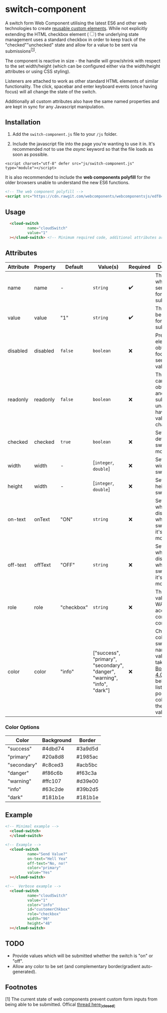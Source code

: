# switch-component
A switch form Web Component utilising the latest ES6 and other web technologies to create [reusable custom elements](https://developer.mozilla.org/en-US/docs/Web/Web_Components). While not explicitly extending the HTML checkbox element ([<input type="checkbox">](https://developer.mozilla.org/en-US/docs/Web/HTML/Element/input/checkbox)) the underlying state management uses a standard checkbox in order to keep track of the "checked"\"unchecked" state and allow for a value to be sent via submissions<sup>[[1](#footnotes)]</sup>.

The component is reactive in size - the handle will grow/shrink with respect to the set width/height (which can be configured either via the width/height attributes or using CSS styling).   

Listeners are attached to work as other standard HTML elements of similar functionality. The click, spacebar and enter keyboard events (once having focus) will all change the state of the switch. 

Additionally all custom attributes also have the same named properties and are kept in sync for any Javascript manipulation.

## Installation
1. Add the `switch-component.js` file to your `/js` folder.

2. Include the javascript file into the page you're wanting to use it in. It's recommended *not* to use the _async_ keyword so that the file loads as soon as possible. 

`<script charset="utf-8" defer src="js/switch-component.js" type="module"></script>`

It is also recommended to include the **web components polyfill** for the older browsers unable to understand the new ES6 functions. 

```html
<!-- The web component polyfill -->
<script src="https://cdn.rawgit.com/webcomponents/webcomponentsjs/edf84e6e/webcomponents-sd-ce.js"></script>
```

## Usage
```html
  <cloud-switch
          name="cloudSwitch"
          value="1"
  ></cloud-switch> <!-- Minimum required code, additional attributes are defined below. -->
```

## Attributes

|Attribute|Property|Default|Value(s)|Required|Description|
|---|---|---|---|---|---|
|name|name|-|`string`|:heavy_check_mark:|The name which will be sent upon form submission.|
|value|value|"1"|`string`|:heavy_check_mark:|The value to be send upon form submission.|
|disabled|disabled|`false`|`boolean`|:x:|Prevents the element from obtaining focus or sending it's value.|
|readonly|readonly|`false`|`boolean`|:x:|The element can still obtain focus, and value submitted but unable to have it's value changed.|
|checked|checked|`true`|`boolean`|:x:|Sets by default as the switch in "on" mode.|
|width|width|-|[`integer`, `double`]|:x:|Sets the width of the switch.|
|height|width|-|[`integer`, `double`]|:x:|Sets the height of the switch.|
|on-text|onText|"ON"|`string`|:x:|Sets the text which is displayed when the switch is in it's "on" mode.|
|off-text|offText|"OFF"|`string`|:x:|Sets the text which is displayed when the switch is in it's "off" mode.|
|role|role|"checkbox"|`string`|:x:|The correct value for WAI-ARIA accecssable-compliant components.|
|color|color|"info"|["success", "primary", "secondary", "danger", "warning", "info", "dark"]|:x:|Changes the color of the switch. The names and values are taken from [Bootstrap 4.0](https://getbootstrap.com/). See below for a list of possible colors and their hex values.|

### Color Options
|Color|Background|Border|
| --- | --- | --- |
|"success"|#4dbd74|#3a9d5d|
|"primary"|#20a8d8|#1985ac|
|"secondary"|#c8ced3|#acb5bc|
|"danger"|#f86c6b|#f63c3a|
|"warning"|#ffc107|#d39e00|
|"info"|#63c2de|#39b2d5|
|"dark"|#181b1e|#181b1e|


## Example
```html
<!-- Minimal example -->
  <cloud-switch>
  </cloud-switch>
```

```html
<!-- Example -->
  <cloud-switch 
          name="Send Value?"
          on-text="Hell Yea" 
          off-text="No, no!" 
          color="primary"
          value="Yes"
  ></cloud-switch>
```

```html
<!--  Verbose example -->
  <cloud-switch
          name="cloudSwitch"
          value="1"
          color="info"
          id="customerChkbox"
          role="checkbox"
          width="96"
          height="48"
  ></cloud-switch>
```

## TODO
* Provide values which will be submitted whether the switch is "on" or "off".
* Allow any color to be set (and complementary border/gradient auto-generated).


## Footnotes
[1] The current state of web components prevent custom form inputs from being able to be submitted. Offical [thread here](https://github.com/w3c/webcomponents/issues/509)<sub>[**closed**]</sub>
